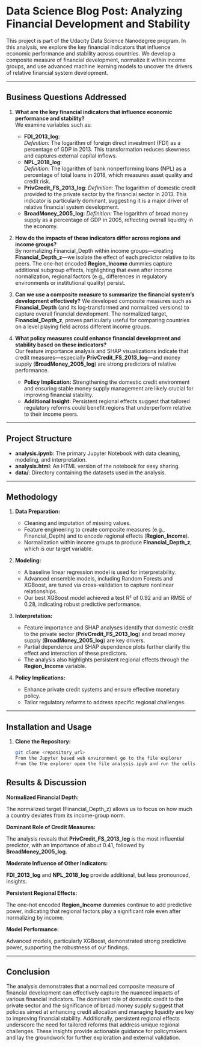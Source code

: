 # Data Science Blog Post: Analyzing Financial Development and Stability

This project is part of the Udacity Data Science Nanodegree program. In this analysis, we explore the key financial indicators that influence economic performance and stability across countries. We develop a composite measure of financial development, normalize it within income groups, and use advanced machine learning models to uncover the drivers of relative financial system development.

---

## Business Questions Addressed

1. **What are the key financial indicators that influence economic performance and stability?**  
   We examine variables such as:
   - **FDI_2013_log**:  
     *Definition:* The logarithm of foreign direct investment (FDI) as a percentage of GDP in 2013. This transformation reduces skewness and captures external capital inflows.
   - **NPL_2018_log**:  
     *Definition:* The logarithm of bank nonperforming loans (NPL) as a percentage of total loans in 2018, which measures asset quality and credit risk.
   - **PrivCredit_FS_2013_log**: 
     *Definition:* The logarithm of domestic credit provided to the private sector by the financial sector in 2013. This indicator is particularly dominant, suggesting it is a major driver of relative financial system development.
   - **BroadMoney_2005_log**:
     *Definition:* The logarithm of broad money supply as a percentage of GDP in 2005, reflecting overall liquidity in the economy.

2. **How do the impacts of these indicators differ across regions and income groups?**  
   By normalizing Financial_Depth within income groups—creating **Financial_Depth_z**—we isolate the effect of each predictor relative to its peers. The one-hot encoded **Region_Income** dummies capture additional subgroup effects, highlighting that even after income normalization, regional factors (e.g., differences in regulatory environments or institutional quality) persist.

3. **Can we use a composite measure to summarize the financial system’s development effectively?** 
   We developed composite measures such as **Financial_Depth** (and its log-transformed and normalized versions) to capture overall financial development. The normalized target, **Financial_Depth_z**, proves particularly useful for comparing countries on a level playing field across different income groups.

4. **What policy measures could enhance financial development and stability based on these indicators?**  
   Our feature importance analysis and SHAP visualizations indicate that credit measures—especially **PrivCredit_FS_2013_log**—and money supply (**BroadMoney_2005_log**) are strong predictors of relative performance.
   - **Policy Implication:** Strengthening the domestic credit environment and ensuring stable money supply management are likely crucial for improving financial stability.
   - **Additional Insight:** Persistent regional effects suggest that tailored regulatory reforms could benefit regions that underperform relative to their income peers.

---

## Project Structure


- **analysis.ipynb**: The primary Jupyter Notebook with data cleaning, modeling, and interpretation.
- **analysis.html**: An HTML version of the notebook for easy sharing.
- **data/**: Directory containing the datasets used in the analysis.

---

## Methodology

1. **Data Preparation:**  
   - Cleaning and imputation of missing values.
   - Feature engineering to create composite measures (e.g., Financial_Depth) and to encode regional effects (**Region_Income**).
   - Normalization within income groups to produce **Financial_Depth_z**, which is our target variable.

2. **Modeling:**  
   - A baseline linear regression model is used for interpretability.
   - Advanced ensemble models, including Random Forests and XGBoost, are tuned via cross-validation to capture nonlinear relationships.
   - Our best XGBoost model achieved a test R² of 0.92 and an RMSE of 0.28, indicating robust predictive performance.

3. **Interpretation:**  
   - Feature importance and SHAP analyses identify that domestic credit to the private sector (**PrivCredit_FS_2013_log**) and broad money supply (**BroadMoney_2005_log**) are key drivers.
   - Partial dependence and SHAP dependence plots further clarify the effect and interaction of these predictors.
   - The analysis also highlights persistent regional effects through the **Region_Income** variable.

4. **Policy Implications:**  
   - Enhance private credit systems and ensure effective monetary policy.
   - Tailor regulatory reforms to address specific regional challenges.
   
---

## Installation and Usage

1. **Clone the Repository:**
   ```bash
   git clone <repository_url>
   From the Jupyter based web environment go to the file explorer
   From the the explorer open the file analysis.ipyb and run the cells in the Notebook
   ```

## Results & Discussion



**Normalized Financial Depth:**  

The normalized target (Financial_Depth_z) allows us to focus on how much a country deviates from its income-group norm.



**Dominant Role of Credit Measures:**  

The analysis reveals that **PrivCredit_FS_2013_log** is the most influential predictor, with an importance of about 0.41, followed by **BroadMoney_2005_log**.



**Moderate Influence of Other Indicators:**  

**FDI_2013_log** and **NPL_2018_log** provide additional, but less pronounced, insights.



**Persistent Regional Effects:**  

The one-hot encoded **Region_Income** dummies continue to add predictive power, indicating that regional factors play a significant role even after normalizing by income.



**Model Performance:**  

Advanced models, particularly XGBoost, demonstrated strong predictive power, supporting the robustness of our findings.



---



## Conclusion



The analysis demonstrates that a normalized composite measure of financial development can effectively capture the nuanced impacts of various financial indicators. The dominant role of domestic credit to the private sector and the significance of broad money supply suggest that policies aimed at enhancing credit allocation and managing liquidity are key to improving financial stability. Additionally, persistent regional effects underscore the need for tailored reforms that address unique regional challenges. These insights provide actionable guidance for policymakers and lay the groundwork for further exploration and external validation.


